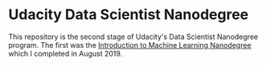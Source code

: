 # Udacity Data Scientist Nanodegree
This repository is the second stage of Udacity's Data Scientist Nanodegree program. The first was the [Introduction to Machine Learning Nanodegree](https://github.com/ChristopherDaigle/Udacity/tree/master/IntroductionToMachineLearningProgram) which I completed in August 2019.

